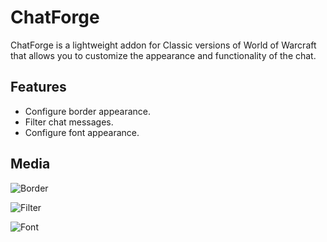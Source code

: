 # ChatForge

ChatForge is a lightweight addon for Classic versions of World of Warcraft that allows you to customize the appearance and functionality of the chat.

## Features

- Configure border appearance.
- Filter chat messages.
- Configure font appearance.

## Media

![Border](https://github.com/user-attachments/assets/ad42b366-9b5d-4389-9a60-4bb4e85e683d)

![Filter](https://github.com/user-attachments/assets/4f6d2f31-f178-495d-b00c-16d98b989431)

![Font](https://github.com/user-attachments/assets/a8809d13-f6ab-40f1-bb30-7b9ef9637017)
